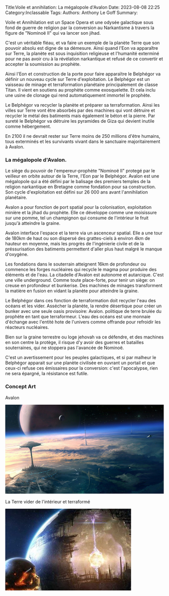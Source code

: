 Title:Voile et annihilation: La mégalopole d'Avalon
Date: 2023-08-08 22:25
Category:Inclassable
Tags:
Authors: Anthony Le Goff
Summary:

Voile et Annihilation est un Space Opera et une odysée galactique sous fond de guerre de religion par la conversion au Narkantisme à travers la figure de "Nominoë II" qui va lancer son jihad.

C'est un véritable fléau, et va faire un exemple de la planète Terre que son pouvoir absolu est digne de sa démesure. Ainsi quand l'Eon va apparaître sur Terre, la planète est sous inquisition religieuse et l'humanité exterminé pour ne pas avoir cru à la révélation narkantique et refusé de ce convertir et accepter la soumission au prophète.

Ainsi l'Eon et construction de la porte pour faire apparaïtre le Belphégor va définir un nouveau cycle sur Terre d'exploitation. Le Belphégor est un vaisseau de minage et terraformation planétaire principalement de classe Titan. Il vient en soutiens au prophète comme exosquelette. Et cela inclu une usine de clonage qui rend automatiquement immortel le prophète.

Le Belphégor va recycler la planète et préparer sa terraformation. Ainsi les villes sur Terre vont être absorbés par des machines qui vont détruire et recycler le métal des batiments mais également le béton et la pierre. Par sureté le Belphégor va détruire les pyramides de Giza qui devient inutile comme hébergement.

En 2100 il ne devrait rester sur Terre moins de 250 millions d'être humains, tous exterminés et les survivants vivant dans le sanctuaire majoritairement à Avalon.

### La mégalopole d'Avalon.

Le siège du pouvoir de l'empereur-prophète "Nominoë II" protegé par le veilleur en orbite autour de la Terre, l'Eon par le Belphégor. Avalon est une mégalopole qui a été défini par le balisage des premiers temples de la religion narkantique en Bretagne comme fondation pour sa construction. Son cycle d'exploitation est défini sur 26 000 ans avant l'annihilation planétaire.

Avalon a pour fonction de port spatial pour la colonisation, exploitation minière et la jihad du prophète. Elle ce développe comme une moisissure sur une pomme, tel un champignon qui consume de l'intérieur le fruit jusqu'à atteindre la graine.

Avalon interface l'espace et la terre via un ascenceur spatial. Elle a une tour de 180km de haut ou son dispersé des grattes-ciels à environ 4km de hauteur en moyenne, mais les progrès de l'ingénierie civile et de la préssurisation des batiments permettent d'aller plus haut malgré le manque d'oxygène.

Les fondations dans le souterrain atteignent 16km de profondeur ou commence les forges nucléaires qui recycle le magma pour produire des éléments et de l'eau. La citadelle d'Avalon est autonome et autarcique. C'est une ville underground. Comme toute place-forte, pour tenir un siège: on creuse en profondeur et bunkerise. Des machines de minages transforment la matière en fusion en vidant la planète pour atteindre la graine.

Le Belphégor dans ces fonction de terraformation doit recycler l'eau des océans et les vider. Assécher la planète, la rendre désertique pour créer un bunker avec une seule oasis provisoire: Avalon. politique de terre brulée du prophète en tant que terraformeur. L'eau des océans est une monnaie d'échange avec l'entité hote de l'univers comme offrande pour refroidir les réacteurs nucléaires. 

Bien sur la graine terrestre ou loge jehovah va ce défendre, et des machines en son centre la protège, il risque d'y avoir des guerres et batailles souterraines, qui ne stoppera pas l'avancée de Nominoë.

C'est un avertissement pour les peuples galactiques, et si par malheur le Belphégor apparait sur une planète civilisée en ouvrant un portail et que ceux-ci refuse ces émissaires pour la conversion: c'est l'apocalypse, rien ne sera épargné, la résistance est futile.

### Concept Art

Avalon

![avalon](images/avalon.jpg)

La Terre vider de l'intérieur et terraformé

![pomme](images/pomme.jpg)
